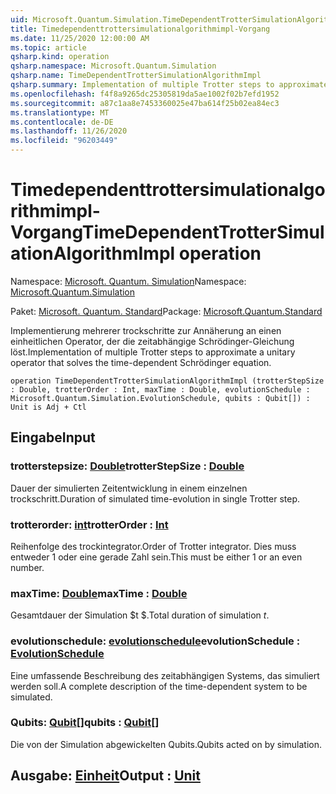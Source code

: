 ```yaml
---
uid: Microsoft.Quantum.Simulation.TimeDependentTrotterSimulationAlgorithmImpl
title: Timedependenttrottersimulationalgorithmimpl-Vorgang
ms.date: 11/25/2020 12:00:00 AM
ms.topic: article
qsharp.kind: operation
qsharp.namespace: Microsoft.Quantum.Simulation
qsharp.name: TimeDependentTrotterSimulationAlgorithmImpl
qsharp.summary: Implementation of multiple Trotter steps to approximate a unitary operator that solves the time-dependent Schrödinger equation.
ms.openlocfilehash: f4f8a9265dc25305819da5ae1002f02b7efd1952
ms.sourcegitcommit: a87c1aa8e7453360025e47ba614f25b02ea84ec3
ms.translationtype: MT
ms.contentlocale: de-DE
ms.lasthandoff: 11/26/2020
ms.locfileid: "96203449"
---
```

# <a name="timedependenttrottersimulationalgorithmimpl-operation"></a><span data-ttu-id="9c7ac-102">Timedependenttrottersimulationalgorithmimpl-Vorgang</span><span class="sxs-lookup"><span data-stu-id="9c7ac-102">TimeDependentTrotterSimulationAlgorithmImpl operation</span></span>

<span data-ttu-id="9c7ac-103">Namespace: [Microsoft. Quantum. Simulation](xref:Microsoft.Quantum.Simulation)</span><span class="sxs-lookup"><span data-stu-id="9c7ac-103">Namespace: [Microsoft.Quantum.Simulation](xref:Microsoft.Quantum.Simulation)</span></span>

<span data-ttu-id="9c7ac-104">Paket: [Microsoft. Quantum. Standard](https://nuget.org/packages/Microsoft.Quantum.Standard)</span><span class="sxs-lookup"><span data-stu-id="9c7ac-104">Package: [Microsoft.Quantum.Standard](https://nuget.org/packages/Microsoft.Quantum.Standard)</span></span>


<span data-ttu-id="9c7ac-105">Implementierung mehrerer trockschritte zur Annäherung an einen einheitlichen Operator, der die zeitabhängige Schrödinger-Gleichung löst.</span><span class="sxs-lookup"><span data-stu-id="9c7ac-105">Implementation of multiple Trotter steps to approximate a unitary operator that solves the time-dependent Schrödinger equation.</span></span>

```qsharp
operation TimeDependentTrotterSimulationAlgorithmImpl (trotterStepSize : Double, trotterOrder : Int, maxTime : Double, evolutionSchedule : Microsoft.Quantum.Simulation.EvolutionSchedule, qubits : Qubit[]) : Unit is Adj + Ctl
```


## <a name="input"></a><span data-ttu-id="9c7ac-106">Eingabe</span><span class="sxs-lookup"><span data-stu-id="9c7ac-106">Input</span></span>

### <a name="trotterstepsize--double"></a><span data-ttu-id="9c7ac-107">trotterstepsize: [Double](xref:microsoft.quantum.lang-ref.double)</span><span class="sxs-lookup"><span data-stu-id="9c7ac-107">trotterStepSize : [Double](xref:microsoft.quantum.lang-ref.double)</span></span>

<span data-ttu-id="9c7ac-108">Dauer der simulierten Zeitentwicklung in einem einzelnen trockschritt.</span><span class="sxs-lookup"><span data-stu-id="9c7ac-108">Duration of simulated time-evolution in single Trotter step.</span></span>


### <a name="trotterorder--int"></a><span data-ttu-id="9c7ac-109">trotterorder: [int](xref:microsoft.quantum.lang-ref.int)</span><span class="sxs-lookup"><span data-stu-id="9c7ac-109">trotterOrder : [Int](xref:microsoft.quantum.lang-ref.int)</span></span>

<span data-ttu-id="9c7ac-110">Reihenfolge des trockintegrator.</span><span class="sxs-lookup"><span data-stu-id="9c7ac-110">Order of Trotter integrator.</span></span> <span data-ttu-id="9c7ac-111">Dies muss entweder 1 oder eine gerade Zahl sein.</span><span class="sxs-lookup"><span data-stu-id="9c7ac-111">This must be either 1 or an even number.</span></span>


### <a name="maxtime--double"></a><span data-ttu-id="9c7ac-112">maxTime: [Double](xref:microsoft.quantum.lang-ref.double)</span><span class="sxs-lookup"><span data-stu-id="9c7ac-112">maxTime : [Double](xref:microsoft.quantum.lang-ref.double)</span></span>

<span data-ttu-id="9c7ac-113">Gesamtdauer der Simulation $t $.</span><span class="sxs-lookup"><span data-stu-id="9c7ac-113">Total duration of simulation $t$.</span></span>


### <a name="evolutionschedule--evolutionschedule"></a><span data-ttu-id="9c7ac-114">evolutionschedule: [evolutionschedule](xref:Microsoft.Quantum.Simulation.EvolutionSchedule)</span><span class="sxs-lookup"><span data-stu-id="9c7ac-114">evolutionSchedule : [EvolutionSchedule](xref:Microsoft.Quantum.Simulation.EvolutionSchedule)</span></span>

<span data-ttu-id="9c7ac-115">Eine umfassende Beschreibung des zeitabhängigen Systems, das simuliert werden soll.</span><span class="sxs-lookup"><span data-stu-id="9c7ac-115">A complete description of the time-dependent system to be simulated.</span></span>


### <a name="qubits--qubit"></a><span data-ttu-id="9c7ac-116">Qubits: [Qubit](xref:microsoft.quantum.lang-ref.qubit)[]</span><span class="sxs-lookup"><span data-stu-id="9c7ac-116">qubits : [Qubit](xref:microsoft.quantum.lang-ref.qubit)[]</span></span>

<span data-ttu-id="9c7ac-117">Die von der Simulation abgewickelten Qubits.</span><span class="sxs-lookup"><span data-stu-id="9c7ac-117">Qubits acted on by simulation.</span></span>



## <a name="output--unit"></a><span data-ttu-id="9c7ac-118">Ausgabe: [Einheit](xref:microsoft.quantum.lang-ref.unit)</span><span class="sxs-lookup"><span data-stu-id="9c7ac-118">Output : [Unit](xref:microsoft.quantum.lang-ref.unit)</span></span>

